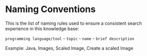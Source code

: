 # Naming Conventions

This is the list of naming rules used to ensure a consistent search experience in this knowledge base:

`programming language/tool` - `topic` - `name` - `brief description`

Example: Java, Images, Scaled Image, Create a scaled Image
